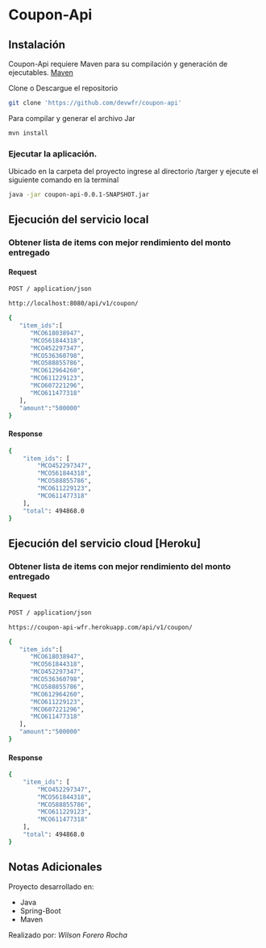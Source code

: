 # Coupon-Api

## Instalación
Coupon-Api requiere Maven para su compilación y generación de ejecutables.
[Maven](https://maven.apache.org/)

Clone o Descargue el repositorio
```sh
git clone 'https://github.com/devwfr/coupon-api'
```

Para compilar y generar el archivo Jar

```sh
mvn install
```

### Ejecutar la aplicación.<br>
Ubicado en la carpeta del proyecto ingrese al directorio /targer y ejecute el siguiente comando en la terminal

```sh
java -jar coupon-api-0.0.1-SNAPSHOT.jar
```
## Ejecución del servicio local 
### Obtener lista de items con mejor rendimiento del monto entregado
#### Request
```sh
POST / application/json
```
```sh
http://localhost:8080/api/v1/coupon/
```
```sh
{
   "item_ids":[
      "MCO618038947",
      "MCO561844318",
      "MCO452297347",
      "MCO536360798",
      "MCO588855786",
      "MCO612964260",
      "MCO611229123",
      "MCO607221296",
      "MCO611477318"
   ],
   "amount":"500000"
}
```
#### Response

```sh
{
    "item_ids": [
        "MCO452297347",
        "MCO561844318",
        "MCO588855786",
        "MCO611229123",
        "MCO611477318"
    ],
    "total": 494868.0
}
```

## Ejecución del servicio cloud [Heroku] 
### Obtener lista de items con mejor rendimiento del monto entregado
#### Request
```sh
POST / application/json
```
```sh
https://coupon-api-wfr.herokuapp.com/api/v1/coupon/
```
```sh
{
   "item_ids":[
      "MCO618038947",
      "MCO561844318",
      "MCO452297347",
      "MCO536360798",
      "MCO588855786",
      "MCO612964260",
      "MCO611229123",
      "MCO607221296",
      "MCO611477318"
   ],
   "amount":"500000"
}
```
#### Response

```sh
{
    "item_ids": [
        "MCO452297347",
        "MCO561844318",
        "MCO588855786",
        "MCO611229123",
        "MCO611477318"
    ],
    "total": 494868.0
}
```


## Notas Adicionales

Proyecto desarrollado en:

- Java
- Spring-Boot
- Maven

Realizado por: _Wilson Forero Rocha_
